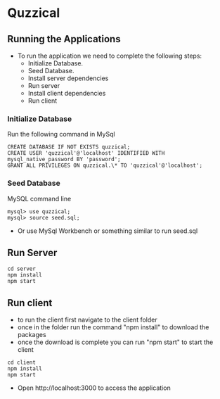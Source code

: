 # Quzzical

## Running the Applications

- To run the application we need to complete the following steps:
  - Initialize Database.
  - Seed Database.
  - Install server dependencies
  - Run server
  - Install client dependencies
  - Run client

### Initialize Database

Run the following command in MySql

```
CREATE DATABASE IF NOT EXISTS quzzical;
CREATE USER 'quzzical'@'localhost' IDENTIFIED WITH mysql_native_password BY 'password';
GRANT ALL PRIVILEGES ON quzzical.\* TO 'quzzical'@'localhost';
```

### Seed Database

MySQL command line

```
mysql> use quzzical;
mysql> source seed.sql;

```

- Or use MySql Workbench or something similar to run seed.sql

## Run Server

```
cd server
npm install
npm start
```

## Run client

- to run the client first navigate to the client folder
- once in the folder run the command "npm install" to download the packages
- once the download is complete you can run "npm start" to start the client

```
cd client
npm install
npm start
```

- Open http://localhost:3000 to access the application
